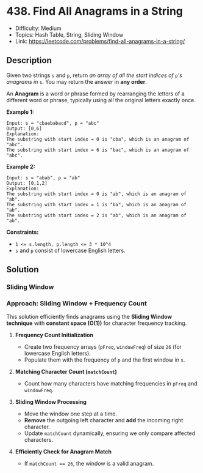 # 438. Find All Anagrams in a String

- Difficulty: Medium
- Topics: Hash Table, String, Sliding Window
- Link: https://leetcode.com/problems/find-all-anagrams-in-a-string/

## Description

Given two strings `s` and `p`, return _an array of all the start indices of_ `p`_'s anagrams in_ `s`. You may return the answer in **any order**.

An **Anagram** is a word or phrase formed by rearranging the letters of a different word or phrase, typically using all the original letters exactly once.

**Example 1:**

```
Input: s = "cbaebabacd", p = "abc"
Output: [0,6]
Explanation:
The substring with start index = 0 is "cba", which is an anagram of "abc".
The substring with start index = 6 is "bac", which is an anagram of "abc".
```

**Example 2:**

```
Input: s = "abab", p = "ab"
Output: [0,1,2]
Explanation:
The substring with start index = 0 is "ab", which is an anagram of "ab".
The substring with start index = 1 is "ba", which is an anagram of "ab".
The substring with start index = 2 is "ab", which is an anagram of "ab".
```

**Constraints:**

- `1 <= s.length, p.length <= 3 * 10^4`
- `s` and `p` consist of lowercase English letters.

## Solution

### Sliding Window

### Approach: Sliding Window + Frequency Count

This solution efficiently finds anagrams using the **Sliding Window technique** with **constant space (O(1))** for character frequency tracking.

1. **Frequency Count Initialization**
   - Create two frequency arrays (`pFreq`, `windowFreq`) of size `26` (for lowercase English letters).
   - Populate them with the frequency of `p` and the first window in `s`.

2. **Matching Character Count (`matchCount`)**
   - Count how many characters have matching frequencies in `pFreq` and `windowFreq`.

3. **Sliding Window Processing**
   - Move the window one step at a time.
   - **Remove** the outgoing left character and **add** the incoming right character.
   - Update `matchCount` dynamically, ensuring we only compare affected characters.

4. **Efficiently Check for Anagram Match**
   - If `matchCount == 26`, the window is a valid anagram.
